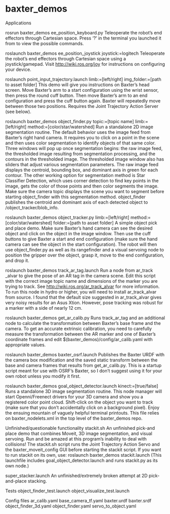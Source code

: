 baxter_demos
============

Applications

rosrun baxter_demos ee_position_keyboard.py
Teleoperate the robot’s end effectors through Cartesian space. Press ‘?’ in the terminal you launched it from to view the possible commands.

roslaunch baxter_demos ee_position_joystick joystick:=logitech
Teleoperate the robot’s end effectors through Cartesian space using a joystick/gamepad. Visit http://wiki.ros.org/joy for instructions on configuring your device. 

roslaunch point_input_trajectory.launch limb:=[left/right] img_folder:=[path to asset folder]
This demo will give you instructions on Baxter’s head screen. Move Baxter’s arm to a start configuration using the wrist sensor, then press the round cuff button. Then move Baxter’s arm to an end configuration and press the cuff button again. Baxter will repeatedly move between those two positions. Requires the Joint Trajectory Action Server (see below).

roslaunch baxter_demos object_finder.py topic:=[topic name] limb:=[left/right] method:=[color/star/watershed]
Run a standalone 2D image segmentation routine. The default behavior uses the image feed from Baxter’s right hand camera. It requires you to click on a point in the scene and then uses color segmentation to identify objects of that same color. Three windows will pop up once segmentation begins: the raw image feed, the thresholded image resulting from segmentation processing, and the contours in the thresholded image. The thresholded image window also has sliders that adjust various segmentation parameters. The raw image feed displays the centroid, bounding box, and dominant axis in green for each contour. The other working option for segmentation method is Star Classifier Detection, which uses corner detection to find key points in the image, gets the color of those points and then color segments the image. Make sure the camera topic displays the scene you want to segment before starting object_finder with this segmentation method. object_finder publishes the centroid and dominant axis of each detected object to /object_tracker/blob_info.

roslaunch baxter_demos object_tracker.py limb:=[left/right] method:=[color/star/watershed] folder:=[path to asset folder]
A simple object pick and place demo. Make sure Baxter’s hand camera can see the desired object and click on the object in the image window. Then use the cuff buttons to give Baxter a start and end configuration (make sure the hand camera can see the object in the start configuration). The robot will then use object_finder.py as well as its rangefinder and a visual servoing node to position the gripper over the object, grasp it, move to the end configuration, and drop it.

roslaunch baxter_demos track_ar_tag.launch
Run a node from ar_track _alvar to give the pose of an AR tag in the camera scene. Edit this script with the correct image topic name and dimensions of the marker you are trying to track. See http://wiki.ros.org/ar_track_alvar for more information. To run this node in hydro or higher, you will need to install ar_track_alvar from source. I found that the default size suggested in ar_track_alvar gives very noisy results for an Asus Xtion. However, pose tracking was robust for a marker with a side of nearly 12 cm.

roslaunch baxter_demos get_ar_calib.py
Runs track_ar_tag and an additional node to calculate the transformation between Baxter’s base frame and the camera. To get an accurate extrinsic calibration, you need to carefully measure the transformation between the AR marker and one of Baxter’s coordinate frames and edit $(baxter_demos)/config/ar_calib.yaml with appropriate values.

roslaunch baxter_demos baxter_osrf.launch
Publishes the Baxter URDF with the camera box modification and the saved static transform between the base and camera frames that results from get_ar_calib.py. This is a startup script meant for use with OSRF’s Baxter, so I don’t suggest using it for your own robot unless you modify it first.

roslaunch baxter_demos goal_object_detector.launch kinect:=[true/false]
Runs a standalone 3D image segmentation routine. This node manager will start Openni/Freenect drivers for your 3D camera and show you a registered color point cloud. Shift-click on the object you want to track (make sure that you don’t accidentally click on a background pixel). Enjoy the ensuing mountain of vaguely helpful terminal printouts.
This file relies on baxter_nodelets.xml in the top level of the baxter_demos repo.



Unfinished/questionable functionality
stackit.sh
An unfinished pick-and place demo that combines Moveit, 3D image segmentation, and visual servoing. Run and be amazed at this program’s inability to deal with collisions!
The stackit.sh script runs the Joint Trajectory Action Servo and the baxter_moveit_config GUI before starting the stackit script. If you want to run stackit on its own, use:
roslaunch baxter_demos stackit.launch
(This launchfile includes goal_object_detector.launch and runs stackit.py as its own node.)

super_stacker.launch
An unfinished/extremely broken attempt at 2D pick-and-place stacking.

Tests
object_finder_test.launch
object_visualize_test.launch

Config files
ar_calib.yaml
base_camera_tf.yaml
baxter.urdf
baxter.srdf
object_finder_3d.yaml
object_finder.yaml
servo_to_object.yaml
